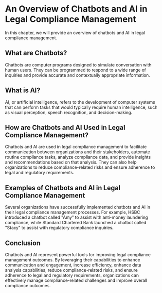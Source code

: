 An Overview of Chatbots and AI in Legal Compliance Management
========================================================================================================================

In this chapter, we will provide an overview of chatbots and AI in legal compliance management.

What are Chatbots?
------------------

Chatbots are computer programs designed to simulate conversation with human users. They can be programmed to respond to a wide range of inquiries and provide accurate and contextually appropriate information.

What is AI?
-----------

AI, or artificial intelligence, refers to the development of computer systems that can perform tasks that would typically require human intelligence, such as visual perception, speech recognition, and decision-making.

How are Chatbots and AI Used in Legal Compliance Management?
------------------------------------------------------------

Chatbots and AI are used in legal compliance management to facilitate communication between organizations and their stakeholders, automate routine compliance tasks, analyze compliance data, and provide insights and recommendations based on that analysis. They can also help organizations to reduce compliance-related risks and ensure adherence to legal and regulatory requirements.

Examples of Chatbots and AI in Legal Compliance Management
----------------------------------------------------------

Several organizations have successfully implemented chatbots and AI in their legal compliance management processes. For example, HSBC introduced a chatbot called "Amy" to assist with anti-money laundering compliance, while Standard Chartered Bank launched a chatbot called "Stacy" to assist with regulatory compliance inquiries.

Conclusion
----------

Chatbots and AI represent powerful tools for improving legal compliance management outcomes. By leveraging their capabilities to enhance communication and engagement, increase efficiency, enhance data analysis capabilities, reduce compliance-related risks, and ensure adherence to legal and regulatory requirements, organizations can effectively manage compliance-related challenges and improve overall compliance outcomes.
